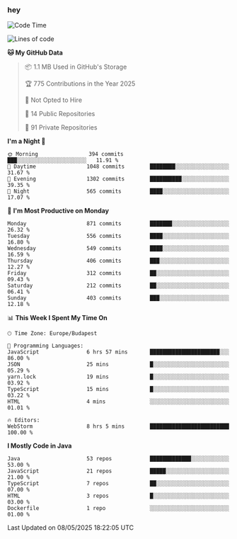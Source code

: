 ### hey

<!--START_SECTION:waka-->
![Code Time](http://img.shields.io/badge/Code%20Time-1%2C199%20hrs%2018%20mins-blue)

![Lines of code](https://img.shields.io/badge/From%20Hello%20World%20I%27ve%20Written-3.4%20million%20lines%20of%20code-blue)

**🐱 My GitHub Data** 

> 📦 1.1 MB Used in GitHub's Storage 
 > 
> 🏆 775 Contributions in the Year 2025
 > 
> 🚫 Not Opted to Hire
 > 
> 📜 14 Public Repositories 
 > 
> 🔑 91 Private Repositories 
 > 
**I'm a Night 🦉** 

```text
🌞 Morning                394 commits         ███░░░░░░░░░░░░░░░░░░░░░░   11.91 % 
🌆 Daytime                1048 commits        ████████░░░░░░░░░░░░░░░░░   31.67 % 
🌃 Evening                1302 commits        ██████████░░░░░░░░░░░░░░░   39.35 % 
🌙 Night                  565 commits         ████░░░░░░░░░░░░░░░░░░░░░   17.07 % 
```
📅 **I'm Most Productive on Monday** 

```text
Monday                   871 commits         ███████░░░░░░░░░░░░░░░░░░   26.32 % 
Tuesday                  556 commits         ████░░░░░░░░░░░░░░░░░░░░░   16.80 % 
Wednesday                549 commits         ████░░░░░░░░░░░░░░░░░░░░░   16.59 % 
Thursday                 406 commits         ███░░░░░░░░░░░░░░░░░░░░░░   12.27 % 
Friday                   312 commits         ██░░░░░░░░░░░░░░░░░░░░░░░   09.43 % 
Saturday                 212 commits         ██░░░░░░░░░░░░░░░░░░░░░░░   06.41 % 
Sunday                   403 commits         ███░░░░░░░░░░░░░░░░░░░░░░   12.18 % 
```


📊 **This Week I Spent My Time On** 

```text
🕑︎ Time Zone: Europe/Budapest

💬 Programming Languages: 
JavaScript               6 hrs 57 mins       ██████████████████████░░░   86.00 % 
JSON                     25 mins             █░░░░░░░░░░░░░░░░░░░░░░░░   05.29 % 
yarn.lock                19 mins             █░░░░░░░░░░░░░░░░░░░░░░░░   03.92 % 
TypeScript               15 mins             █░░░░░░░░░░░░░░░░░░░░░░░░   03.22 % 
HTML                     4 mins              ░░░░░░░░░░░░░░░░░░░░░░░░░   01.01 % 

🔥 Editors: 
WebStorm                 8 hrs 5 mins        █████████████████████████   100.00 % 
```

**I Mostly Code in Java** 

```text
Java                     53 repos            █████████████░░░░░░░░░░░░   53.00 % 
JavaScript               21 repos            █████░░░░░░░░░░░░░░░░░░░░   21.00 % 
TypeScript               7 repos             ██░░░░░░░░░░░░░░░░░░░░░░░   07.00 % 
HTML                     3 repos             █░░░░░░░░░░░░░░░░░░░░░░░░   03.00 % 
Dockerfile               1 repo              ░░░░░░░░░░░░░░░░░░░░░░░░░   01.00 % 
```




 Last Updated on 08/05/2025 18:22:05 UTC
<!--END_SECTION:waka-->
